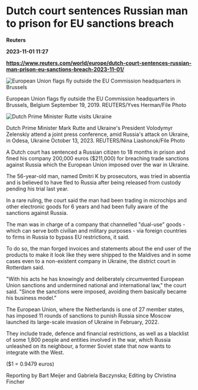 # Dutch court sentences Russian man to prison for EU sanctions breach
**Reuters**

**2023-11-01 11:27**

**https://www.reuters.com/world/europe/dutch-court-sentences-russian-man-prison-eu-sanctions-breach-2023-11-01/**

![European Union flags fly outside the EU Commission headquarters in Brussels](https://www.reuters.com/resizer/PBdA3inRH9cm1AaqbhQx914axF0=/1920x0/filters:quality(80)/cloudfront-us-east-2.images.arcpublishing.com/reuters/E3N5RWFN2JI4PNEOQDCLQKKFOU.jpg)

European Union flags fly outside the EU Commission headquarters in Brussels, Belgium September 19, 2019. REUTERS/Yves Herman/File Photo

![Dutch Prime Minister Rutte visits Ukraine](https://www.reuters.com/resizer/UejUTsaIeqYAsKLpIfa_kIUQl04=/1920x0/filters:quality(80)/cloudfront-us-east-2.images.arcpublishing.com/reuters/MIH4AWVOTZO63DQ2N6DISP6UZE.jpg)

Dutch Prime Minister Mark Rutte and Ukraine's President Volodymyr Zelenskiy attend a joint press conference, amid Russia's attack on Ukraine, in Odesa, Ukraine October 13, 2023. REUTERS/Nina Liashonok/File Photo

A Dutch court has sentenced a Russian citizen to 18 months in prison and fined his company 200,000 euros ($211,000) for breaching trade sanctions against Russia which the European Union imposed over the war in Ukraine.

The 56-year-old man, named Dmitri K by prosecutors, was tried in absentia and is believed to have fled to Russia after being released from custody pending his trial last year.

In a rare ruling, the court said the man had been trading in microchips and other electronic goods for 6 years and had been fully aware of the sanctions against Russia.

The man was in charge of a company that channelled "dual-use" goods - which can serve both civilian and military purposes - via foreign countries to firms in Russia to bypass EU restrictions, it said.

To do so, the man forged invoices and statements about the end user of the products to make it look like they were shipped to the Maldives and in some cases even to a non-existent company in Ukraine, the district court in Rotterdam said.

"With his acts he has knowingly and deliberately circumvented European Union sanctions and undermined national and international law," the court said. "Since the sanctions were imposed, avoiding them basically became his business model."

The European Union, where the Netherlands is one of 27 member states, has imposed 11 rounds of sanctions to punish Russia since Moscow launched its large-scale invasion of Ukraine in February, 2022.

They include trade, defence and financial restrictions, as well as a blacklist of some 1,800 people and entities involved in the war, which Russia unleashed on its neighbour, a former Soviet state that now wants to integrate with the West.

($1 = 0.9479 euros)

Reporting by Bart Meijer and Gabriela Baczynska; Editing by Christina Fincher
